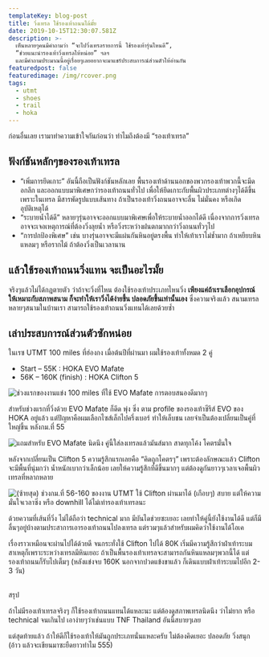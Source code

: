 ```yaml
---
templateKey: blog-post
title: วิ่งเทรล ใช้รองเท้าถนนได้มั้ย
date: 2019-10-15T12:30:07.581Z
description: >-
  เห็นหลายๆคนมีคำถามว่า “จะไปวิ่งเทรลรายการนี้ ใช้รองเท้ารุ่นไหนดี”,
  “ช่วยแนะนำรองเท้าวิ่งเทรลให้หน่อย” ฯลฯ
  และมีคำถามประมาณนี้อยู่เรื่อยๆเลยอยากจะมาแชร์ประสบการณ์ส่วนตัวให้อ่านกัน
featuredpost: false
featuredimage: /img/rcover.png
tags:
  - utmt
  - shoes
  - trail
  - hoka
---
```

ก่อนอื่นเลย เรามาทำความเข้าใจกันก่อนว่า ทำไมถึงต้องมี “รองเท้าเทรล”



## ฟังก์ชันหลักๆของรองเท้าเทรล

* “เพิ่มการยึดเกาะ” อันนี้ถือเป็นฟังก์ชันหลักเลย พื้นรองเท้าด้านนอกของพวกรองเท้าพวกนี้จะมีดอกลึก และออกแบบมาพิเศษกว่ารองเท้าถนนทั่วไป เพื่อให้ยึดเกาะกับพื้นผิวประเภทต่างๆได้ดีขึ้น เพราะในเทรล มีสารพัดรูปแบบเส้นทาง ถ้าเป็นรองเท้าวิ่งถนนอาจจะลื่น ไม่มั่นคง หรือเกิดอุบัติเหตุได้
* “ระบายน้ำได้ดี” หลายๆรุ่นอาจจะออกแบบมาพิเศษเพื่อให้ระบายน้ำออกได้ดี เนื่องจากการวิ่งเทรลอาจจะเจอเหตุการณ์ที่ต้องวิ่งลุยน้ำ หรือวิ่งระหว่างฝนตกมากกว่าวิ่งถนนทั่วๆไป
* “การปกป้องพิเศษ” เช่น บางรุ่นอาจจะมีแผ่นกันหินอยู่ตรงพื้น ทำให้เท้าเราไม่ช้ำมาก ถ้าเหยียบหินแหลมๆ หรือรากไม้ ถ้าต้องวิ่งเป็นเวลานาน

## แล้วใช้รองเท้าถนนวิ่งแทน จะเป็นอะไรมั้ย

จริงๆแล้วไม่ได้กฎตายตัว ว่าถ้าจะวิ่งที่ไหน ต้องใช้รองเท้าประเภทไหนวิ่ง **เพียงแค่ถ้าเราเลือกอุปกรณ์ให้เหมาะกับสภาพสนาม ก็จะทำให้เราวิ่งได้ง่ายขึ้น ปลอดภัยขึ้นเท่านั้นเอง** ซึ่งความจริงแล้ว สนามเทรลหลายๆสนามในบ้านเรา สามารถใช้รองเท้าถนนวิ่งแทนได้เลยด้วยซ้ำ

## เล่าประสบการณ์ส่วนตัวซักหน่อย

ในเรซ UTMT 100 miles ที่ฮ่องกง เมื่อต้นปีที่ผ่านมา ผมใช้รองเท้าทั้งหมด 2 คู่

* Start – 55K : HOKA EVO Mafate
* 56K – 160K (finish) : HOKA Clifton 5

![ช่วงแรกของงานแข่ง 100 miles ที่ใช้ EVO Mafate การตอบสนองดีมากๆ](/img/r1.jpg "ช่วงแรกของงานแข่ง 100 miles ที่ใช้ EVO Mafate การตอบสนองดีมากๆ")

สำหรับช่วงแรกที่วิ่งด้วย EVO Mafate ก็ดีด พุ่ง ซิ่ง ตาม profile ของรองเท้าซีรีส์ EVO ของ HOKA อยู่แล้ว แต่ปัญหาคือผมเลือกไซส์เล็กไปครึ่งเบอร์ ทำให้เล็บชน เลยจำเป็นต้องเปลี่ยนเป็นคู่ที่ใหญ่ขึ้น หลังกม.ที่ 55

![แถมสำหรับ EVO Mafate นิดนึง คู่นี้ใส่ลงเทรลแล้วมันส์มาก สาดทุกโค้ง โคตรมั่นใจ](/img/r2.jpg "แถมสำหรับ EVO Mafate นิดนึง คู่นี้ใส่ลงเทรลแล้วมันส์มาก สาดทุกโค้ง โคตรมั่นใจ")

หลังจากเปลี่ยนเป็น Clifton 5 ความรู้สึกแรกเลยคือ “คิดถูกโคตรๆ” เพราะต้องลักษณะแล้ว Clifton จะมีพื้นที่นุ่มกว่า น้ำหนักเบากว่าเล็กน้อย เลยให้ความรู้สึกที่ดีขึ้นมากๆ แต่ต้องดูกันยาวๆเวลาเจอพื้นผิวเทรลที่หลากหลาย

![(ซ้ายสุด) ช่วงกม.ที่ 56-160 ของงาน UTMT ใช้ Clifton ผ่านมาได้ (เกือบๆ) สบาย **แต่ให้ความมั่นใจเวลาซิ่ง หรือ downhill ได้ไม่เท่ารองเท้าเทรลนะ**](/img/r3.jpg "(ซ้ายสุด) ช่วงกม.ที่ 56-160 ของงาน UTMT ใช้ Clifton ผ่านมาได้ (เกือบๆ) สบาย **แต่ให้ความมั่นใจเวลาซิ่ง หรือ downhill ได้ไม่เท่ารองเท้าเทรลนะ**")

ด้วยความที่เส้นที่วิ่ง ไม่ได้ถือว่า technical มาก มีบันไดช่วยซะเยอะ เลยทำให้คู่นี้ยังใช้งานได้ดี แต่ก็มีลื่นๆอยู่บ้างตามประสาการเอารองเท้าถนนไปลงเทรล แต่รวมๆแล้วสำหรับผมคิดว่าใช้งานได้โอเค

เรื่องราวเหมือนจะผ่านไปได้ด้วยดี จนกระทั่งใช้ Clifton ไปได้ 80K เริ่มมีความรู้สึกว่าฝ่าเท้าระบม สาเหตุก็เพราะระหว่างเทรลมีหินเยอะ ถ้าเป็นพื้นรองเท้าเทรลจะสามารถกันหินแหลมๆพวกนี้ได้ แต่รองเท้าถนนก็รับไปเต็มๆ (หลังแข่งจบ 160K นอกจากปวดแข้งขาแล้ว ก็เดินแบบฝ่าเท้าระบมไปอีก 2-3 วัน)

## 

สรุป

ถ้าไม่มีรองเท้าเทรลจริงๆ ก็ใช้รองเท้าถนนแทนได้แหละนะ แต่ต้องดูสภาพเทรลนิดนึง ว่าไม่ยาก หรือ technical จนเกินไป เอาง่ายๆว่าเช่นแบบ TNF Thailand อันนี้สบายๆเลย

แต่สุดท้ายแล้ว ถ้าให้ดีก็ใช้รองเท้าให้มันถูกประเภทนั่นแหละครับ ไม่ต้องคิดเยอะ ปลอดภัย วิ่งสนุก (อ้าว แล้วจะเขียนมาซะยืดยาวทำไม 555)
